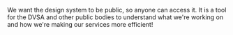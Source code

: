 
We want the design system to be public, so anyone can access it. It is a tool for the DVSA and other public bodies to understand what we're working on and how we're making our services more efficient!
